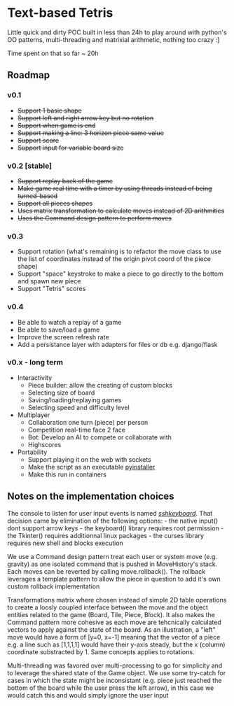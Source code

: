 # Text-based Tetris 

Little quick and dirty POC built in less than 24h to play around with python's OO patterns, multi-threading and matrixial arithmetic, nothing too crazy :]

Time spent on that so far ~ 20h

## Roadmap 

### v0.1
- ~~Support 1 basic shape~~
- ~~Support left and right arrow key but no rotation~~
- ~~Support when game is end~~
- ~~Support making a line: 3 horizon piece same value~~
- ~~Support score~~
- ~~Support input for variable board size~~

### v0.2 [stable]
- ~~Support replay back of the game~~
- ~~Make game real time with a timer by using threads instead of being turned-based~~
- ~~Support all pieces shapes~~
- ~~Uses matrix transformation to calculate moves instead of 2D arithmitics~~
- ~~Uses the Command design pattern to perform moves~~

### v0.3 
- Support rotation (what's remaining is to refactor the move class to use the list of coordinates instead of the origin pivot coord of the piece shape)
- Support "space" keystroke to make a piece to go directly to the bottom and spawn new piece
- Support "Tetris" scores

### v0.4
- Be able to watch a replay of a game 
- Be able to save/load a game
- Improve the screen refresh rate
- Add a persistance layer with adapters for files or db e.g. django/flask

### v0.x - long term
- Interactivity
    - Piece builder: allow the creating of custom blocks
    - Selecting size of board
    - Saving/loading/replaying games
    - Selecting speed and difficulty level
- Multiplayer
    - Collaboration one turn (piece) per person
    - Competition real-time face 2 face
    - Bot: Develop an AI to compete or collaborate with
    - Highscores
- Portability
    - Support playing it on the web with sockets
    - Make the script as an executable [pyinstaller](https://stackoverflow.com/questions/12059509/create-a-single-executable-from-a-python-project)
    - Make this run in containers


## Notes on the implementation choices
The console to listen for user input events is named *[sshkeyboard](https://stackoverflow.com/questions/24072790/how-to-detect-key-presses/57644349#57644349)*. That decision came by elimination of the following options:
    - the native input() dont support arrow keys
    - the keyboard() library requires root permission
    - the Tkinter() requires additionnal linux packages
    - the curses library requires new shell and blocks execution

We use a Command design pattern treat each user or system  move (e.g. gravity) as one isolated command that is pushed in MoveHistory's stack. Each moves can be reverted by calling move.rollback(). The rollback leverages a template pattern to allow the piece in question to add it's own custom rollback implementation

Transformations matrix where chosen instead of simple 2D table operations to create a loosly coupled interface between the move and the object entities related to the game (Board, Tile, Piece, Block). It also makes the Command pattern more cohesive as each move are tehcnically calculated vectors to apply against the state of the board. As an illustration, a "left" move would have a form of [y=0, x=-1] meaning that the vector of a piece e.g. a line such as [1,1,1,1] would have their y-axis steady, but the x (column) coordinate substracted by 1. Same concepts applies to rotations.

Multi-threading was favored over multi-processing to go for simplicity and to leverage the shared state of the Game object. We use some try-catch for cases in which the state might be inconsistant (e.g. piece just reached the bottom of the board while the user press the left arrow), in this case we would catch this and would simply ignore the user input